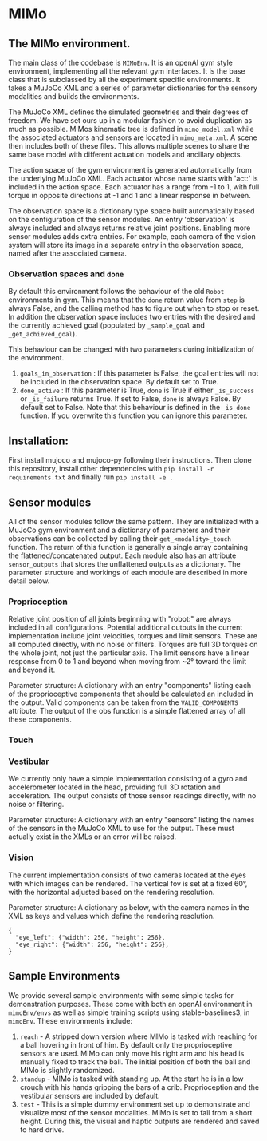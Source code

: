# MIMo

## The MIMo environment.

The main class of the codebase is `MIMoEnv`. It is an openAI gym style environment, implementing all the relevant gym interfaces. It is the base class that is subclassed by all the experiment specific environments. It takes a MuJoCo XML and a series of parameter dictionaries for the sensory modalities and builds the environments.

The MuJoCo XML defines the simulated geometries and their degrees of freedom. We have set ours up in a modular fashion to avoid duplication as much as possible. MIMos kinematic tree is defined in `mimo_model.xml` while the associated actuators and sensors are located in `mimo_meta.xml`. A scene then includes both of these files. This allows multiple scenes to share the same base model with different actuation models and ancillary objects.

The action space of the gym environment is generated automatically from the underlying MuJoCo XML. Each actuator whose name starts with 'act:' is included in the action space. Each actuator has a range from -1 to 1, with full torque in opposite directions at -1 and 1 and a linear response in between.

The observation space is a dictionary type space built automatically based on the configuration of the sensor modules. An entry 'observation' is always included and always returns relative joint positions. Enabling more sensor modules adds extra entries. For example, each camera of the vision system will store its image in a separate entry in the observation space, named after the associated camera.

### Observation spaces and `done`

By default this environment follows the behaviour of the old `Robot` environments in gym. This means that the `done` return value from `step` is always False, and the calling method has to figure out when to stop or reset. In addition the observation space includes two entries with the desired and the currently achieved goal (populated by `_sample_goal` and `_get_achieved_goal`).

This behaviour can be changed with two parameters during initialization of the environment. 
  1. `goals_in_observation` : If this parameter is False, the goal entries will not be included in the observation space. By default set to True.
  2. `done_active` : If this parameter is True, `done` is True if either `_is_success` or `_is_failure` returns True. If set to False, `done` is always False. By default set to False. Note that this behaviour is defined in the `_is_done` function. If you overwrite this function you can ignore this parameter.

## Installation:

First install mujoco and mujoco-py following their instructions.
Then clone this repository, install other dependencies with `pip install -r requirements.txt` and finally run `pip install -e .`

## Sensor modules

All of the sensor modules follow the same pattern. They are initialized with a MuJoCo gym environment and a dictionary of parameters and their observations can be collected by calling their `get_<modality>_touch` function. The return of this function is generally a single array containing the flattened/concatenated output. Each module also has an attribute `sensor_outputs` that stores the unflattened outputs as a dictionary. The parameter structure and workings of each module are described in more detail below.

### Proprioception

Relative joint position of all joints beginning with "robot:" are always included in all configurations. Potential additional outputs in the current implementation include joint velocities, torques and limit sensors. These are all computed directly, with no noise or filters. Torques are full 3D torques on the whole joint, not just the particular axis. The limit sensors have a linear response from 0 to 1 and beyond when moving from ~2° toward the limit and beyond it.

Parameter structure: A dictionary with an entry "components" listing each of the proprioceptive components that should be calculated an included in the output. Valid components can be taken from the `VALID_COMPONENTS` attribute. The output of the obs function is a simple flattened array of all these components. 

### Touch

### Vestibular

We currently only have a simple implementation consisting of a gyro and accelerometer located in the head, providing full 3D rotation and acceleration. The output consists of those sensor readings directly, with no noise or filtering.

Parameter structure: A dictionary with an entry "sensors" listing the names of the sensors in the MuJoCo XML to use for the output. These must actually exist in the XMLs or an error will be raised.

### Vision

The current implementation consists of two cameras located at the eyes with which images can be rendered. The vertical fov is set at a fixed 60°, with the horizontal adjusted based on the rendering resolution.

Parameter structure:  A dictionary as below, with the camera names in the XML as keys and values which define the rendering resolution.

```
{  
  "eye_left": {"width": 256, "height": 256},  
  "eye_right": {"width": 256, "height": 256},  
}
```

## Sample Environments

We provide several sample environments with some simple tasks for demonstration purposes. These come with both an openAI environment in `mimoEnv/envs` as well as simple training scripts using stable-baselines3, in `mimoEnv`. These environments include:

  1. `reach` - A stripped down version where MIMo is tasked with reaching for a ball hovering in front of him. By default only the proprioceptive sensors are used. MIMo can only move his right arm and his head is manually fixed to track the ball. The initial position of both the ball and MIMo is slightly randomized.
  2. `standup` - MIMo is tasked with standing up. At the start he is in a low crouch with his hands gripping the bars of a crib. Proprioception and the vestibular sensors are included by default.
  3. `test` - This is a simple dummy environment set up to demonstrate and visualize most of the sensor modalities. MIMo is set to fall from a short height. During this, the visual and haptic outputs are rendered and saved to hard drive.
